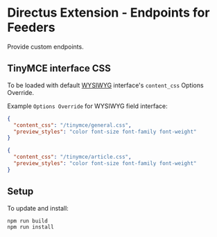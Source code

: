 # Directus Extension - Endpoints for Feeders

Provide custom endpoints.


## TinyMCE interface CSS

To be loaded with default [WYSIWYG][] interface's `content_css` Options Override.

Example `Options Override` for WYSIWYG field interface:

```json
{
  "content_css": "/tinymce/general.css",
  "preview_styles": "color font-size font-family font-weight"
}
```

```json
{
  "content_css": "/tinymce/article.css",
  "preview_styles": "color font-size font-family font-weight"
}
```


## Setup

To update and install:

    npm run build
    npm run install



[WYSIWYG]: https://docs.directus.io/app/data-model/fields/text-numbers.html#wysiwyg
